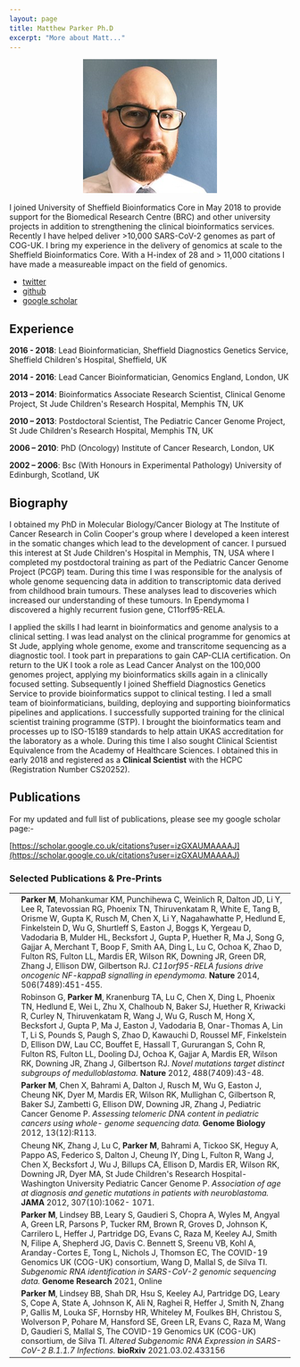 ```yaml
---
layout: page
title: Matthew Parker Ph.D
excerpt: "More about Matt..."
---
```


<div style="text-align:center"><img src="/images/matt.jpg"></div>

I joined University of Sheffield Bioinformatics Core in May 2018 to provide support for the Biomedical Research Centre (BRC) 
and other university projects in addition to strengthening the clinical bioinformatics services. Recently I have helped deliver 
\>10,000 SARS-CoV-2 genomes as part of COG-UK. I bring my experience in the delivery of genomics at scale to the Sheffield
Bioinformatics Core. With a H-index of 28 and > 11,000 citations I have made a measureable impact on the field of genomics.

- [twitter](https://twitter.com/bioinfomatt)
- [github](https://github.com/mattdmem)
- [google scholar](https://scholar.google.co.uk/citations?user=izGXAUMAAAAJ)

## Experience

__2016 - 2018__: Lead Bioinformatician, Sheffield Diagnostics Genetics Service, Sheffield Children's Hospital, Sheffield, UK

__2014 - 2016__: Lead Cancer Bioinformatician, Genomics England, London, UK

__2013 – 2014__: Bioinformatics Associate Research Scientist, Clinical Genome Project, St Jude Children's Research Hospital, Memphis TN, UK

__2010 – 2013__: Postdoctoral Scientist, The Pediatric Cancer Genome Project, St Jude Children's Research Hospital, Memphis TN, UK

__2006 – 2010__: PhD (Oncology) Institute of Cancer Research, London, UK

__2002 – 2006__: Bsc (With Honours in Experimental Pathology) University of Edinburgh, Scotland, UK

 
## Biography

I obtained my PhD in Molecular Biology/Cancer Biology at The Institute of Cancer Research in Colin Cooper's group where I developed a keen interest in the somatic changes which lead to the development of cancer. I pursued this interest at St Jude Children's Hospital in Memphis, TN, USA where I completed my postdoctoral training as part of the Pediatric Cancer Genome Project (PCGP) team. During this time I was responsible for the analysis of whole genome sequencing data in addition to transcriptomic data derived from childhood brain tumours. These analyses lead to discoveries which increased our understanding of these tumours. In Ependymoma I discovered a highly recurrent fusion gene, C11orf95-RELA.

I applied the skills I had learnt in bioinformatics and genome analysis to a clinical setting. I was lead analyst on the clinical programme for genomics at St Jude, applying whole genome, exome and transcritome sequencing as a diagnostic tool. I took part in preparations to gain CAP-CLIA certification. On return to the UK I took a role as Lead Cancer Analyst on the 100,000 genomes project, applying my bioinformatics skills again in a clinically focused setting. Subsequently I joined Sheffield Diagnostics Genetics Service to provide bioinformatics suppot to clinical testing. I led a small team of bioinformaticians, building, deploying and supporting bioinformatics pipelines and applications. I successfully supported training for the clinical scientist training programme (STP). I brought the bioinformatics team and processes up to ISO-15189 standards to help attain UKAS accreditation for the laboratory as a whole. During this time I also sought Clinical Scientist Equivalence from the Academy of Healthcare Sciences. I obtained this in early 2018 and registered as a __Clinical Scientist__ with the HCPC (Registration Number CS20252).

## Publications

For my updated and full list of publications, please see my google scholar page:-

[https://scholar.google.co.uk/citations?user=izGXAUMAAAAJ](https://scholar.google.co.uk/citations?user=izGXAUMAAAAJ)

### Selected Publications & Pre-Prints

<table cellspacing="5" cellpadding="5">
<tr>
<td><div class='altmetric-embed' data-badge-type='donut' data-doi="10.1038/nature13109"></div></td>
<td>
<strong>Parker M</strong>, Mohankumar KM, Punchihewa C, Weinlich R, Dalton JD, Li Y, Lee
R, Tatevossian RG, Phoenix TN, Thiruvenkatam R, White E, Tang B, Orisme
W, Gupta K, Rusch M, Chen X, Li Y, Nagahawhatte P, Hedlund E, Finkelstein
D, Wu G, Shurtleff S, Easton J, Boggs K, Yergeau D, Vadodaria B, Mulder
HL, Becksfort J, Gupta P, Huether R, Ma J, Song G, Gajjar A, Merchant T,
Boop F, Smith AA, Ding L, Lu C, Ochoa K, Zhao D, Fulton RS, Fulton LL,
Mardis ER, Wilson RK, Downing JR, Green DR, Zhang J, Ellison DW,
Gilbertson RJ. <i>C11orf95-RELA fusions drive oncogenic NF-kappaB
signalling in ependymoma.</i> <strong>Nature</strong> 2014, 506(7489):451-455.
</td>
</tr>

<tr>
<td><div class='altmetric-embed' data-badge-type='donut' data-doi="10.1038/nature11213"></div></td>
<td>
Robinson G, <strong>Parker M</strong>, Kranenburg TA, Lu C, Chen X, Ding L, Phoenix TN,
Hedlund E, Wei L, Zhu X, Chalhoub N, Baker SJ, Huether R, Kriwacki R,
Curley N, Thiruvenkatam R, Wang J, Wu G, Rusch M, Hong X, Becksfort J,
Gupta P, Ma J, Easton J, Vadodaria B, Onar-Thomas A, Lin T, Li S, Pounds
S, Paugh S, Zhao D, Kawauchi D, Roussel MF, Finkelstein D, Ellison DW,
Lau CC, Bouffet E, Hassall T, Gururangan S, Cohn R, Fulton RS, Fulton LL,
Dooling DJ, Ochoa K, Gajjar A, Mardis ER, Wilson RK, Downing JR, Zhang J,
Gilbertson RJ. <i>Novel mutations target distinct subgroups of
medulloblastoma.</i> <strong>Nature</strong> 2012, 488(7409):43-48.
</td>
</tr>

<tr>
<td><div class='altmetric-embed' data-badge-type='donut' data-doi="10.1186/gb-2012-13-12-r113"></div></td>
<td>
<strong>Parker M</strong>, Chen X, Bahrami A, Dalton J, Rusch M, Wu G, Easton J, Cheung
NK, Dyer M, Mardis ER, Wilson RK, Mullighan C, Gilbertson R, Baker SJ,
Zambetti G, Ellison DW, Downing JR, Zhang J, Pediatric Cancer Genome P.
<i>Assessing telomeric DNA content in pediatric cancers using whole-
genome sequencing data.</i> <strong>Genome Biology</strong> 2012, 13(12):R113.
</td>
</tr>

<tr>
<td><div class='altmetric-embed' data-badge-type='donut' data-doi="10.1001/jama.2012.228"></div></td>
<td>
Cheung NK, Zhang J, Lu C, <strong>Parker M</strong>, Bahrami A, Tickoo SK, Heguy A,
Pappo AS, Federico S, Dalton J, Cheung IY, Ding L, Fulton R, Wang J, Chen
X, Becksfort J, Wu J, Billups CA, Ellison D, Mardis ER, Wilson RK, Downing
JR, Dyer MA, St Jude Children's Research Hospital-Washington University
Pediatric Cancer Genome P. <i>Association of age at diagnosis and genetic
mutations in patients with neuroblastoma.</i> <strong>JAMA</strong> 2012, 307(10):1062-
1071.
</td>
</tr>

<tr>
<td><div class='altmetric-embed' data-badge-type='donut' data-doi="10.1101/gr.268110.120"></div></td>
<td>
<strong>Parker M</strong>, Lindsey BB, Leary S, Gaudieri S, Chopra A, Wyles M, Angyal A,
Green LR, Parsons P, Tucker RM, Brown R, Groves D, Johnson K, Carrilero L, Heffer J,
Partridge DG, Evans C, Raza M, Keeley AJ, Smith N, Filipe A, Shepherd JG, Davis C.
Bennett S, Sreenu VB, Kohl A, Aranday-Cortes E, Tong L, Nichols J, Thomson EC,
The COVID-19 Genomics UK (COG-UK) consortium, Wang D, Mallal S, de Silva TI. 
<i>Subgenomic RNA identification in SARS-CoV-2 genomic sequencing data.</i> <strong>Genome Research</strong> 2021, Online
</td>
</tr>

<tr>
<td><div class='altmetric-embed' data-badge-type='donut' data-doi="10.1101/2021.03.02.433156"></div></td>
<td>
<strong>Parker M</strong>, Lindsey BB, Shah DR, Hsu S, Keeley AJ, Partridge DG, 
Leary S, Cope A, State A, Johnson K, Ali N, Raghei R, Heffer J, Smith N, 
Zhang P, Gallis M, Louka SF, Hornsby HR, Whiteley M, Foulkes BH, Christou S,
Wolverson P, Pohare M, Hansford SE, Green LR, Evans C, Raza M, Wang D, 
Gaudieri S, Mallal S, The COVID-19 Genomics UK (COG-UK) consortium, de Silva TI.
<i>Altered Subgenomic RNA Expression in SARS-CoV-2 B.1.1.7 Infections.</i> <strong>bioRxiv</strong> 2021.03.02.433156 
</td>
</tr>

</table>



<script type='text/javascript' src='https://d1bxh8uas1mnw7.cloudfront.net/assets/embed.js'></script>
